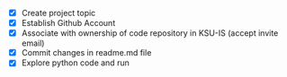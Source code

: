 - [x] Create project topic
- [x] Establish Github Account
- [x] Associate with ownership of code repository in KSU-IS (accept invite email)
- [x] Commit changes in readme.md file
- [x] Explore python code and run
